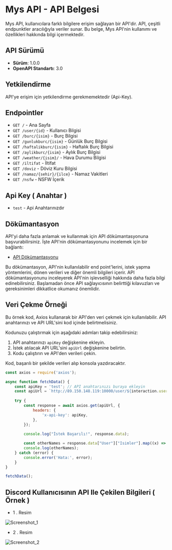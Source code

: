 # Mys API - API Belgesi

Mys API, kullanıcılara farklı bilgilere erişim sağlayan bir API'dir. API, çeşitli endpunktler aracılığıyla veriler sunar. Bu belge, Mys API'nin kullanımı ve özellikleri hakkında bilgi içermektedir.

## API Sürümü

- **Sürüm**: 1.0.0
- **OpenAPI Standartı**: 3.0

## Yetkilendirme

API'ye erişim için yetkilendirme gerekmemektedir (Api-Key).

## Endpointler

- `GET /` - Ana Sayfa
- `GET /user/{id}` - Kullanıcı Bilgisi
- `GET /burc/{isim}` - Burç Bilgisi
- `GET /gunlukburc/{isim}` - Günlük Burç Bilgisi
- `GET /haftalikburc/{isim}` - Haftalık Burç Bilgisi
- `GET /aylikburc/{isim}` - Aylık Burç Bilgisi
- `GET /weather/{isim}/` - Hava Durumu Bilgisi
- `GET /iltifat` - İltifat
- `GET /doviz` - Döviz Kuru Bilgisi
- `GET /namaz/{sehir}/{ilce}` - Namaz Vakitleri
- `GET /nsfw` - NSFW İçerik

## Api Key ( Anahtar )

- `test` - Api Anahtarınızdır

## Dökümantasyon

API'yi daha fazla anlamak ve kullanmak için API dökümantasyonuna başvurabilirsiniz. İşte API'nin dökümantasyonunu incelemek için bir bağlantı:

- [API Dökümantasyonu](http://89.150.148.119:10000/api-docs/)

Bu dökümantasyon, API'nin kullanılabilir end point'lerini, istek yapma yöntemlerini, dönen verileri ve diğer önemli bilgileri içerir. API dökümantasyonunu inceleyerek API'nin işlevselliği hakkında daha fazla bilgi edinebilirsiniz. Başlamadan önce API sağlayıcısının belirttiği kılavuzları ve gereksinimleri dikkatlice okumanız önemlidir.

## Veri Çekme Örneği

Bu örnek kod, Axios kullanarak bir API'den veri çekmek için kullanılabilir. API anahtarınızı ve API URL'sini kod içinde belirtmelisiniz.

Kodunuzu çalıştırmak için aşağıdaki adımları takip edebilirsiniz:

1. API anahtarınızı `apiKey` değişkenine ekleyin.
2. İstek atılacak API URL'sini `apiUrl` değişkenine belirtin.
3. Kodu çalıştırın ve API'den verileri çekin.

Kod, başarılı bir şekilde verileri alıp konsola yazdıracaktır.

```javascript
const axios = require('axios');

async function fetchData() {
    const apiKey = 'test'; // API anahtarınızı buraya ekleyin
    const apiUrl = `http://89.150.148.119:10000/user/${interaction.user.id}`; // İstek atılacak API URL'sini belirtin
    
    try {
        const response = await axios.get(apiUrl, {
            headers: {
                'x-api-key': apiKey,
            },
        });
        
        console.log("İstek Başarılı!", response.data);

        const otherNames = response.data["User"]["Isimler"].map((x) => x).join("\n");
        console.log(otherNames);
    } catch (error) {
        console.error('Hata:', error);
    }
}

fetchData();
```

## Discord Kullanıcısının API Ile Çekilen Bilgileri ( Örnek )

-  1 . Resim

![Screenshot_1](https://github.com/mysteriouss3/Mys-Api/assets/142053394/76141f14-6fe8-4b7b-a91a-7103d3cbac30)

-  2 . Resim

![Screenshot_2](https://github.com/mysteriouss3/Mys-Api/assets/142053394/19ba8a34-515b-41ab-a8e6-26f1c579e90a)

